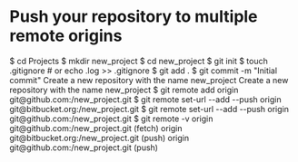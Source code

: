 # Push your repository to multiple remote origins

<On your devmachine>
$ cd Projects
$ mkdir new_project
$ cd new_project
$ git init
$ touch .gitignore # or echo .log >> .gitignore
$ git add .
$ git commit -m "Initial commit"

<On github.com>
Create a new repository with the name new_project

<On bitbucket.org>
Create a new repository with the name new_project

<Back to your devmachine>
$ git remote add origin git@github.com:<your_github_username>/new_project.git
$ git remote set-url --add --push origin git@bitbucket.org:<your_github_username>/new_project.git
$ git remote set-url --add --push origin git@github.com:<your_github_username>/new_project.git
$ git remote -v                            
origin  git@github.com:<your_github_username>/new_project.git (fetch)                                  
origin  git@bitbucket.org:<your_github_username>/new_project.git (push)                                
origin  git@github.com:<your_github_username>/new_project.git (push)                                                                                                   
